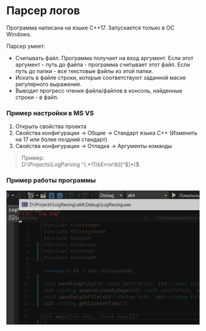 # Парсер логов  
Программа написана на языке С++17. Запускается только в ОС Windows.  
  
  Парсер умеет:  
  * Считывать файл. Программа получает на вход аргумент. Если этот аргумент - путь до файла - программа считывает этот файл. Если путь до папки - все текстовые файлы из этой папки.
  * Искать в файле строки, которые соответствуют заданной маске регулярного выражения.
  * Выводит прогресс чтения файла/файлов в консоль, найденные строки - в файл.

  ### Пример настройки в MS VS
  1. Открыть свойства проекта
  2. Свойства конфигурации → Общие → Стандарт языка С++ (Изменить на 17 или более поздний стандарт)
  3. Свойства конфигурации → Отладка → Аргументы команды  
  >Пример:  
  >D:\\Projects\\LogParsing ^(.\*?(\bError\b)[^$]*)\$  

  ### Пример работы программы  
  ![Пример](https://github.com/1i10/LogParsing/blob/main/example.gif)  
   


